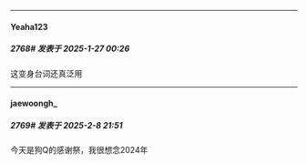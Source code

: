 ﻿
*****

####  Yeaha123  
##### 2768#       发表于 2025-1-27 00:26

这变身台词还真泛用

*****

####  jaewoongh_  
##### 2769#       发表于 2025-2-8 21:51

今天是狗Q的感谢祭，我很想念2024年

